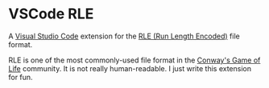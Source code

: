 # VSCode RLE

A [Visual Studio Code](https://code.visualstudio.com/) extension for the [RLE (Run Length Encoded)](https://www.conwaylife.com/wiki/Run_Length_Encoded) file format.

RLE is one of the most commonly-used file format in the [Conway's Game of Life](https://en.wikipedia.org/wiki/Conway%27s_Game_of_Life) community. It is not really human-readable. I just write this extension for fun.
